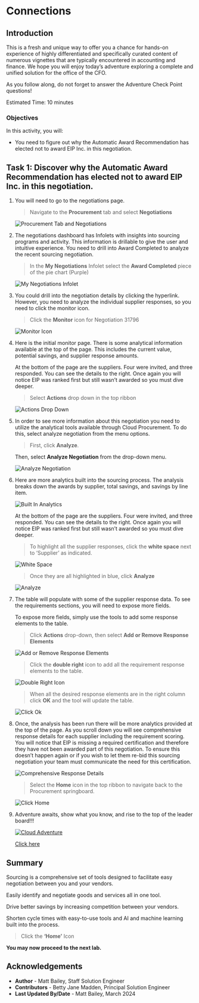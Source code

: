 # Connections

## Introduction

This is a fresh and unique way to offer you a chance for hands-on experience of highly differentiated and specifically curated content of numerous vignettes that are typically encountered in accounting and finance. We hope you will enjoy today’s adventure exploring a complete and unified solution for the office of the CFO.

As you follow along, do not forget to answer the Adventure Check Point questions! 


Estimated Time: 10 minutes


### Objectives

In this activity, you will:
* You need to figure out why the Automatic Award Recommendation has elected not to award EIP Inc. in this negotiation. 
 



## Task 1: Discover why the Automatic Award Recommendation has elected not to award EIP Inc. in this negotiation.

1. You will need to go to the negotiations page.

    > Navigate to the **Procurement** tab and select **Negotiations**

    ![Procurement Tab and Negotiations](images/procurement-tab.png)


2. The negotiations dashboard has Infolets with insights into sourcing programs and activity. This information is drillable to give the user and intuitive experience. You need to drill into Award Completed to analyze the recent sourcing negotiation.

    > In the **My Negotiations** Infolet select the **Award Completed** piece of the pie chart (Purple)

    ![My Negotiations Infolet](images/My-Negotiations-Infolet.png)


3. You could drill into the negotiation details by clicking the hyperlink. However, you need to analyze the individual supplier responses, so you need to click the monitor icon.

    > Click the **Monitor** icon for Negotiation 31796

    ![Monitor Icon](images/monitor-icon.png)


4. Here is the initial monitor page. There is some analytical information available at the top of the page. This includes the current value, potential savings, and supplier response amounts.  
    
    At the bottom of the page are the suppliers. Four were invited, and three responded. You can see the details to the right. Once again you will notice EIP was ranked first but still wasn’t awarded so you must dive deeper.

    > Select **Actions** drop down in the top ribbon

    ![Actions Drop Down](images/actions-drop-down.png)


5. In order to see more information about this negotiation you need to utilize the analytical tools available through Cloud Procurement. To do this, select analyze negotiation from the menu options.  

    > First, click **Analyze**.

    Then, select **Analyze Negotiation** from the drop-down menu.

    ![Analyze Negotiation](images/analyze-negotiation.png)


6. Here are more analytics built into the sourcing process. The analysis breaks down the awards by supplier, total savings, and savings by line item. 

    ![Built In Analytics](images/built-in-analytics.png)
    
    At the bottom of the page are the suppliers. Four were invited, and three responded. You can see the details to the right. Once again you will notice EIP was ranked first but still wasn’t awarded so you must dive deeper.

    > To highlight all the supplier responses, click the **white space** next to ‘Supplier’ as indicated.

    ![White Space](images/white-space.png)

    > Once they are all highlighted in blue, click **Analyze**

    ![Analyze](images/analyze.png)


7. The table will populate with some of the supplier response data. To see the requirements sections, you will need to expose more fields.
    
    To expose more fields, simply use the tools to add some response elements to the table.

    > Click **Actions** drop-down, then select **Add or Remove Response Elements**

    ![Add or Remove Response Elements](images/add-or-remove-response-elements.png)

    > Click the **double right** icon to add all the requirement response elements to the table.

    ![Double Right Icon](images/double-right-icon.png)

    > When all the desired response elements are in the right column click **OK** and the tool will update the table.

    ![Click Ok](images/click-ok.png)


8. Once, the analysis has been run there will be more analytics provided at the top of the page. As you scroll down you will see comprehensive response details for each supplier including the requirement scoring. You will notice that EIP is missing a required certification and therefore they have not been awarded part of this negotiation. To ensure this doesn’t happen again or if you wish to let them re-bid this sourcing negotiation your team must communicate the need for this certification.

    ![Comprehensive Response Details](images/comprehensive-response-details.png)

    > Select the **Home** icon in the top ribbon to navigate back to the Procurement springboard.

    ![Click Home](images/click-home.png)



9. Adventure awaits, show what you know, and rise to the top of the leader board!!!
    
    [![Cloud Adventure](images/cloud-adventure-checkpoint-image.png)](https://apex.oracle.com/pls/apex/f?p=159406:20:::::CC:SCMCLOUDADVENTURE) 
    
    [Click here](https://apex.oracle.com/pls/apex/f?p=159406:20:::::CC:SCMCLOUDADVENTURE) 


## Summary

Sourcing is a comprehensive set of tools designed to facilitate easy negotiation between you and your vendors.

Easily identify and negotiate goods and services all in one tool.

Drive better savings by increasing competition between your vendors.

Shorten cycle times with easy-to-use tools and AI and machine learning built into the process.


  > Click the **‘Home’** Icon

**You may now proceed to the next lab.**

## Acknowledgements
* **Author** - Matt Bailey, Staff Solution Engineer
* **Contributors** -  Betty Jane Madden, Principal Solution Engineer
* **Last Updated By/Date** - Matt Bailey, March 2024

